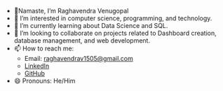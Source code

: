 - 👋Namaste, I’m Raghavendra Venugopal
- 👀 I’m interested in computer science, programming, and technology.
- 🌱 I’m currently learning about Data Science and SQL.
- 💞️ I’m looking to collaborate on projects related to Dashboard creation, database management, and web development.
- 📫 How to reach me: 
  - Email: raghavendrav1505@gmail.com
  - [LinkedIn](https://www.linkedin.com/in/raghavendrav1505)
  - [GitHub](https://github.com/rags1528)
- 😄 Pronouns: He/Him
